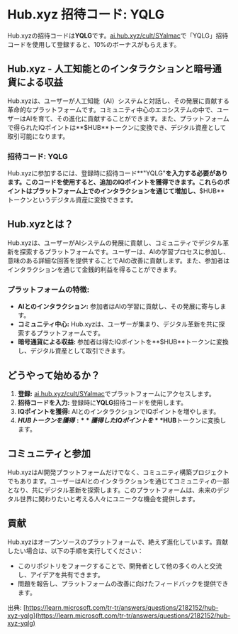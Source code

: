 # Hub.xyz 招待コード: YQLG

Hub.xyzの招待コードは**YQLG**です。[ai.hub.xyz/cult/SYalmac](https://ai.hub.xyz/cult/SYalmac)で「YQLG」招待コードを使用して登録すると、10%のボーナスがもらえます。

## Hub.xyz - 人工知能とのインタラクションと暗号通貨による収益

Hub.xyzは、ユーザーが人工知能（AI）システムと対話し、その発展に貢献する革命的なプラットフォームです。コミュニティ中心のエコシステムの中で、ユーザーはAIを育て、その進化に貢献することができます。また、プラットフォームで得られたIQポイントは**$HUB**トークンに変換でき、デジタル資産として取引可能になります。

### 招待コード: YQLG
Hub.xyzに参加するには、登録時に招待コード**"YQLG"**を入力する必要があります。このコードを使用すると、追加のIQポイントを獲得できます。これらのポイントはプラットフォーム上でのインタラクションを通じて増加し、**$HUB**トークンというデジタル資産に変換できます。

## Hub.xyzとは？
Hub.xyzは、ユーザーがAIシステムの発展に貢献し、コミュニティでデジタル革新を探索するプラットフォームです。ユーザーは、AIの学習プロセスに参加し、意味のある詳細な回答を提供することでAIの改善に貢献します。また、参加者はインタラクションを通じて金銭的利益を得ることができます。

### プラットフォームの特徴:
- **AIとのインタラクション:** 参加者はAIの学習に貢献し、その発展に寄与します。
- **コミュニティ中心:** Hub.xyzは、ユーザーが集まり、デジタル革新を共に探索するプラットフォームです。
- **暗号通貨による収益:** 参加者は得たIQポイントを**$HUB**トークンに変換し、デジタル資産として取引できます。

## どうやって始めるか？
1. **登録:** [ai.hub.xyz/cult/SYalmac](https://ai.hub.xyz/cult/SYalmac)でプラットフォームにアクセスします。
2. **招待コードを入力:** 登録時に**YQLG**招待コードを使用します。
3. **IQポイントを獲得:** AIとのインタラクションでIQポイントを増やします。
4. **$HUBトークンを獲得:** 獲得したIQポイントを**$HUB**トークンに変換します。

## コミュニティと参加

Hub.xyzはAI開発プラットフォームだけでなく、コミュニティ構築プロジェクトでもあります。ユーザーはAIとのインタラクションを通じてコミュニティの一部となり、共にデジタル革新を探索します。このプラットフォームは、未来のデジタル世界に関わりたいと考える人々にユニークな機会を提供します。

## 貢献

Hub.xyzはオープンソースのプラットフォームで、絶えず進化しています。貢献したい場合は、以下の手順を実行してください：

- このリポジトリをフォークすることで、開発者として他の多くの人と交流し、アイデアを共有できます。
- 問題を報告し、プラットフォームの改善に向けたフィードバックを提供できます。

出典: [https://learn.microsoft.com/tr-tr/answers/questions/2182152/hub-xyz-yqlg](https://learn.microsoft.com/tr-tr/answers/questions/2182152/hub-xyz-yqlg)
